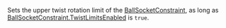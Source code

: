 Sets the upper twist rotation limit of the [BallSocketConstraint](https://developer.roblox.com/en-us/api-reference/class/BallSocketConstraint), as long as [BallSocketConstraint.TwistLimitsEnabled](https://developer.roblox.com/en-us/api-reference/property/BallSocketConstraint/TwistLimitsEnabled) is `true`.